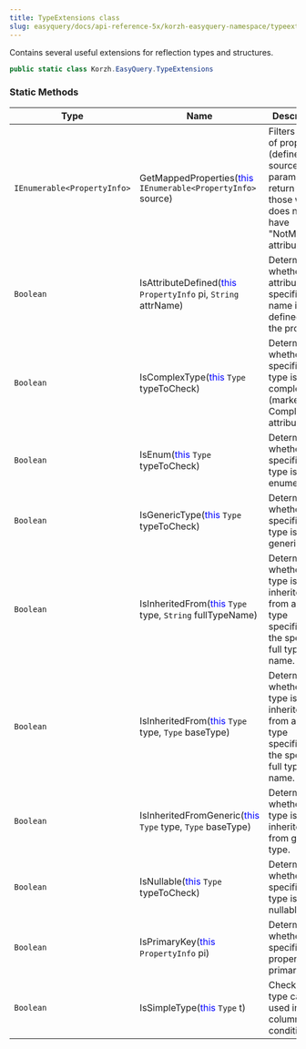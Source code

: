 ```yaml
---
title: TypeExtensions class
slug: easyquery/docs/api-reference-5x/korzh-easyquery-namespace/typeextensions-class
---
```



Contains several useful extensions for reflection types and structures.
```csharp
public static class Korzh.EasyQuery.TypeExtensions

```

### Static Methods

| Type | Name | Description | 
| --- | --- | --- | 
| `IEnumerable<PropertyInfo>` | GetMappedProperties(<span style='color: blue'>this</span> `IEnumerable<PropertyInfo>` source) | Filters the list of properties (defined by source parameter) to return only those which does not have "NotMapped" attribute. | 
| `Boolean` | IsAttributeDefined(<span style='color: blue'>this</span> `PropertyInfo` pi, `String` attrName) | Determines whether the attribute with specified name is defined for the property. | 
| `Boolean` | IsComplexType(<span style='color: blue'>this</span> `Type` typeToCheck) | Determines whether the specified type is complex type (marked by ComplexType attribute). | 
| `Boolean` | IsEnum(<span style='color: blue'>this</span> `Type` typeToCheck) | Determines whether the specified type is an enumeration. | 
| `Boolean` | IsGenericType(<span style='color: blue'>this</span> `Type` typeToCheck) | Determines whether the specified type is generic type. | 
| `Boolean` | IsInheritedFrom(<span style='color: blue'>this</span> `Type` type, `String` fullTypeName) | Determines whether the type is inherited from another type specified by the specified full type name. | 
| `Boolean` | IsInheritedFrom(<span style='color: blue'>this</span> `Type` type, `Type` baseType) | Determines whether the type is inherited from another type specified by the specified full type name. | 
| `Boolean` | IsInheritedFromGeneric(<span style='color: blue'>this</span> `Type` type, `Type` baseType) | Determines whether the type is inherited from generic type. | 
| `Boolean` | IsNullable(<span style='color: blue'>this</span> `Type` typeToCheck) | Determines whether the specified type is a nullable type. | 
| `Boolean` | IsPrimaryKey(<span style='color: blue'>this</span> `PropertyInfo` pi) | Determines whether specified property is a primary key. | 
| `Boolean` | IsSimpleType(<span style='color: blue'>this</span> `Type` t) | Checks if the type can be used in columns and conditions |